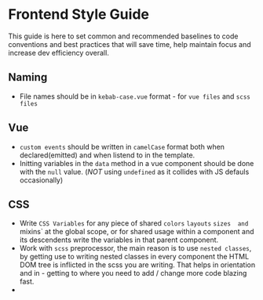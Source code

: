 # Frontend Style Guide
This guide is here to set common and recommended baselines to code conventions and best practices that will save time, help maintain focus and increase dev efficiency overall.

## Naming
* File names should be in `kebab-case.vue` format - for `vue files` and `scss files`

## Vue
* `custom events` should be written in `camelCase` format both when declared(emitted) and when listend to in the template.
* Initting variables in the `data` method in a vue component should be done with the `null` value. (*NOT* using `undefined` as it collides with JS defauls occasionally)

## CSS
* Write `CSS Variables` for any piece of shared `colors` `layouts` `sizes  and `mixins` at the global scope, or for shared
usage within a component and its descendents write the variables in that parent component.
* Work with `scss` preprocessor, the main reason is to use `nested classes`, by getting use to writing nested classes in every component the HTML DOM tree is inflicted in the scss you are writing. That helps in orientation and in - getting to where you need to add / change more code blazing fast.
* 
